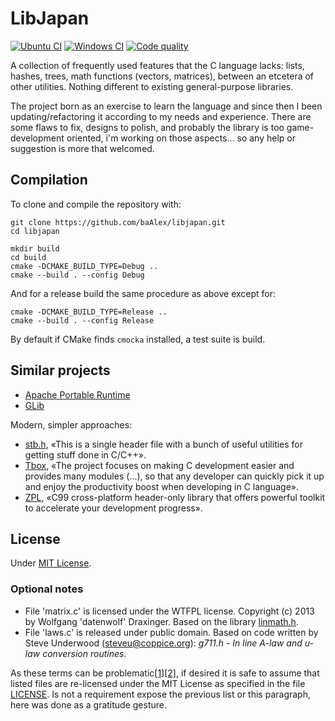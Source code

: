 
LibJapan
========
[![Ubuntu CI](https://github.com/baAlex/libjapan/workflows/Ubuntu/badge.svg)](https://github.com/baAlex/libjapan/actions?query=workflow%3AUbuntu)
[![Windows CI](https://github.com/baAlex/libjapan/workflows/Windows/badge.svg)](https://github.com/baAlex/libjapan/actions?query=workflow%3AWindows)
[![Code quality](https://img.shields.io/lgtm/grade/cpp/g/baAlex/libjapan.svg?logo=lgtm&logoWidth=18)](https://lgtm.com/projects/g/baAlex/libjapan/context:cpp)


A collection of frequently used features that the C language lacks: lists, hashes, trees, math functions (vectors, matrices), between an etcetera of other utilities. Nothing different to existing general-purpose libraries.

The project born as an exercise to learn the language and since then I been updating/refactoring it according to my needs and experience. There are some flaws to fix, designs to polish, and probably the library is too game-development oriented, i'm working on those aspects... so any help or suggestion is more that welcomed.


Compilation
-----------
To clone and compile the repository with:
```
git clone https://github.com/baAlex/libjapan.git
cd libjapan

mkdir build
cd build
cmake -DCMAKE_BUILD_TYPE=Debug ..
cmake --build . --config Debug
```

And for a release build the same procedure as above except for:
```
cmake -DCMAKE_BUILD_TYPE=Release ..
cmake --build . --config Release
```

By default if CMake finds `cmocka` installed, a test suite is build.


Similar projects
----------------
- [Apache Portable Runtime](https://apr.apache.org/)
- [GLib](https://developer.gnome.org/glib/stable/)

Modern, simpler approaches:
- [stb.h](https://github.com/nothings/stb/blob/master/stb.h), «This is a single header file with a bunch of useful utilities for getting stuff done in C/C++».
- [Tbox](https://github.com/tboox/tbox), «The project focuses on making C development easier and provides many modules (...), so that any developer can quickly pick it up and enjoy the productivity boost when developing in C language».
- [ZPL](https://github.com/zpl-c/zpl), «C99 cross-platform header-only library that offers powerful toolkit to accelerate your development progress».


License
-------
Under [MIT License](LICENSE).

### Optional notes
- File 'matrix.c' is licensed under the WTFPL license. Copyright (c) 2013 by Wolfgang 'datenwolf' Draxinger. Based on the library [linmath.h](https://github.com/datenwolf/linmath.h).
- File 'laws.c' is released under public domain. Based on code written by Steve Underwood (steveu@coppice.org): *g711.h - In line A-law and u-law conversion routines*.

As these terms can be problematic[[1]](https://en.wikipedia.org/wiki/WTFPL#Discussion)[[2]](https://en.wikipedia.org/wiki/Public_domain#Dedicating_works_to_the_public_domain), if desired it is safe to assume that listed files are re-licensed under the MIT License as specified in the file [LICENSE](LICENSE). Is not a requirement expose the previous list or this paragraph, here was done as a gratitude gesture.
